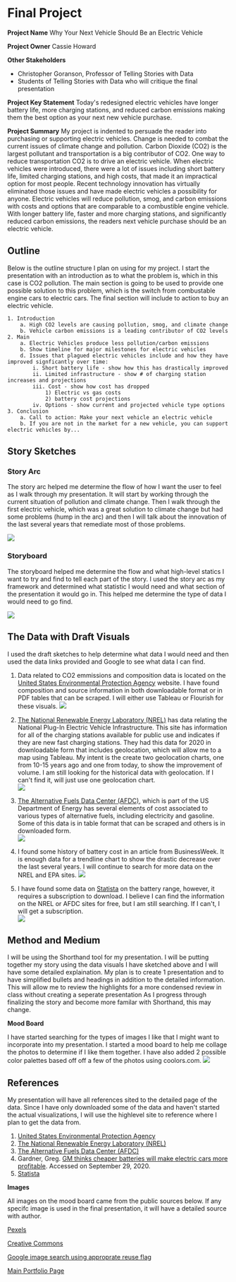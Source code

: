 # Final Project
**Project Name**
Why Your Next Vehicle Should Be an Electric Vehicle

**Project Owner**
Cassie Howard

**Other Stakeholders**  
- Christopher Goranson, Professor of Telling Stories with Data
- Students of Telling Stories with Data who will critique the final presentation

**Project Key Statement** 
Today's redesigned electric vehicles have longer battery life, more charging stations, and reduced carbon emissions making them the best option as your next new vehicle purchase.   

**Project Summary**
My project is indented to persuade the reader into purchasing or supporting electric vehicles.  Change is needed to combat the current issues of climate change and pollution.  Carbon Dioxide (CO2) is the largest pollutant and transportation is a big contributor of CO2.  One way to reduce transportation CO2 is to drive an electric vehicle. When electric vehicles were introduced, there were a lot of issues including short battery life, limited charging stations, and high costs, that made it an impractical option for most people.  Recent technology innovation has virtually eliminated those issues and have made electric vehicles a possibility for anyone. Electric vehicles will reduce pollution, smog, and carbon emissions with costs and options that are comparable to a combustible engine vehicle.  With longer battery life, faster and more charging stations, and significantly reduced carbon emissions, the readers next vehicle purchase should be an electric vehicle.  


## Outline
Below is the outline structure I plan on using for my project. I start the presentation with an introduction as to what the problem is, which in this case is CO2 pollution.  The main section is going to be used to provide one possible solution to this problem, which is the switch from combustable engine cars to electric cars.  The final section will include to action to buy an electric vehicle. 

	1. Introduction
		a. High CO2 levels are causing pollution, smog, and climate change
		b. Vehicle carbon emissions is a leading contributor of CO2 levels
	2. Main 
		a. Electric Vehicles produce less pollution/carbon emissions
		b. Show timeline for major milestones for electric vehicles
		d. Issues that plagued electric vehicles include and how they have improved signficantly over time:
			i. Short battery life - show how this has drastically improved
			ii. Limited infrastructure - show # of charging station increases and projections
			iii. Cost - show how cost has dropped
				1) Electric vs gas costs
				2) battery cost projections
			iv. Options - show current and projected vehicle type options
	3. Conclusion
		a. Call to action: Make your next vehicle an electric vehicle
		b. If you are not in the market for a new vehicle, you can support electric vehicles by...
 
## Story Sketches
### Story Arc

The story arc helped me determine the flow of how I want the user to feel as I walk through my presentation. It will start by working through the current situation of pollution and climate change. Then I walk through the first electric vehicle, which was a great solution to climate change but had some problems (hump in the arc) and then I will talk about the innovation of the last several years that remediate most of those problems. 

![](StoryArc.JPG?raw=true)

### Storyboard

The storyboard helped me determine the flow and what high-level statics I want to try and find to tell each part of the story.  I used the story arc as my framework and determined what statistic I would need and what section of the presentation it would go in.  This helped me determine the type of data I would need to go find.  

![](Storyboard.JPG?raw=true)


## The Data with Draft Visuals

I used the draft sketches to help determine what data I would need and then used the data links provided and Google to see what data I can find. 

1. Data related to CO2 emmissions and composition data is located on the [United States Environmental Protection Agency](/www.epa.gov) website.  I have found composition and source information in both downloadable format or in PDF tables that can be scraped.  I will either use Tableau or Flourish for these visuals.
		![](Composition.JPG?raw=true)
	
2. [The National Renewable Energy Laboratory (NREL)](/www.nrel.gov) has data relating the National Plug-In Electric Vehicle Infrastructure.  This site has information for all of the charging stations available for public use and indicates if they are new fast charging stations. They had this data for 2020 in downloadable form that includes geolocation, which will allow me to a map using Tableau.  My intent is the create two geolocation charts, one from 10-15 years ago and one from today, to show the improvement of volume.  I am still looking for the historical data with geolocation.  If I can't find it, will just use one geolocation chart.  
		![](ChargingStationSketch.JPG?raw=true)
		
3. [The Alternative Fuels Data Center (AFDC)](/https://afdc.energy.gov/), which is part of the US Department of Energy has several elements of cost associated to various types of alternative fuels, including electricity and gasoline. Some of this data is in table format that can be scraped and others is in downloaded form.  
		![](cost.JPG?raw=true)
	
4. I found some history of battery cost in an article from BusinessWeek.  It is enough data for a trendline chart to show the drastic decrease over the last several years.  I will continue to search for more data on the NREL and EPA sites. 
		![](batterycost.JPG?raw=true)
		
5. I have found some data on [Statista](/https://www.statista.com/) on the battery range, however, it requires a subscription to download.  I believe I can find the information on the NREL or AFDC sites for free, but I am still searching.  If I can't, I will get a subscription.  
		![](batteryrange.JPG?raw=true)	

## Method and Medium

I will be using the Shorthand tool for my presentation. I will be putting together my story using the data visuals I have sketched above and I will have some detailed explaination. My plan is to create 1 presentation and to have simplified bullets and headings in addition to the detailed information.  This will allow me to review the highlights for a more condensed review in class without creating a seperate presentation  As I progress through finalizing the story and become more familar with Shorthand, this may change.  

**Mood Board**

I have started searching for the types of images I like that I might want to incorporate into my presentation.  I started a mood board to help me collage the photos to determine if I like them together.  I have also added 2 possible color palettes based off off a few of the photos using coolors.com.
	![](Moodboard.JPG?raw=true)	 
 
 
 
## References

My presentation will have all references sited to the detailed page of the data.  Since I have only downloaded some of the data and haven't started the actual visualizations, I will use the highlevel site to reference where I plan to get the data from.
1. [United States Environmental Protection Agency](/www.epa.gov)
2. [The National Renewable Energy Laboratory (NREL)](/www.nrel.gov)
3. [The Alternative Fuels Data Center (AFDC)](/https://afdc.energy.gov/)
4. Gardner, Greg. [GM thinks cheaper batteries will make electric cars more profitable](/https://www.usatoday.com/story/money/business/2017/11/17/gm-thinks-cheaper-batteries-make-electric-cars-more-profitable/869372001/). Accessed on September 29, 2020. 
5. [Statista](/https://www.statista.com/)

**Images** 

All images on the mood board came from the public sources below.  If any specifc image is used in the final presentation, it will have a detailed source with author.  

[Pexels](/https://www.pexels.com/)

[Creative Commons](/https://creativecommons.org/)

[Google image search using approprate reuse flag](/https://goggle.com)



 [Main Portfolio Page](/README.md)

